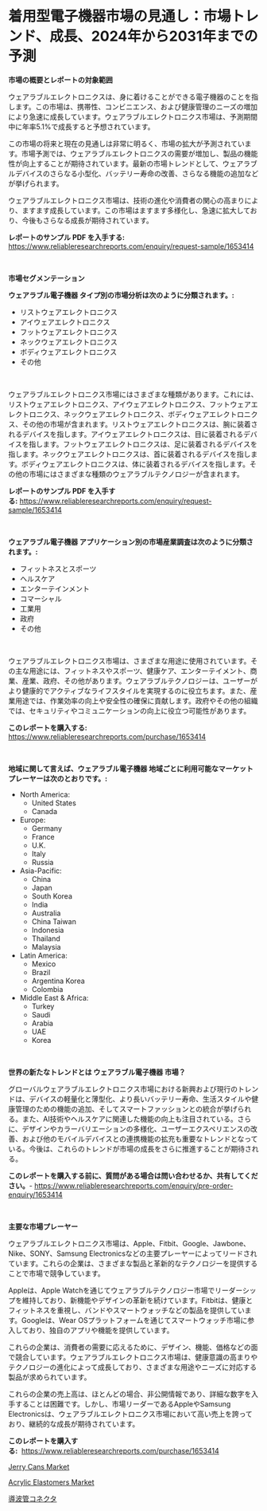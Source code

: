<p><h1>着用型電子機器市場の見通し：市場トレンド、成長、2024年から2031年までの予測</h1></p><p><strong>市場の概要とレポートの対象範囲</strong></p>
<p><p>ウェアラブルエレクトロニクスは、身に着けることができる電子機器のことを指します。この市場は、携帯性、コンビニエンス、および健康管理のニーズの増加により急速に成長しています。ウェアラブルエレクトロニクス市場は、予測期間中に年率5.1%で成長すると予想されています。</p><p>この市場の将来と現在の見通しは非常に明るく、市場の拡大が予測されています。市場予測では、ウェアラブルエレクトロニクスの需要が増加し、製品の機能性が向上することが期待されています。最新の市場トレンドとして、ウェアラブルデバイスのさらなる小型化、バッテリー寿命の改善、さらなる機能の追加などが挙げられます。</p><p>ウェアラブルエレクトロニクス市場は、技術の進化や消費者の関心の高まりにより、ますます成長しています。この市場はますます多様化し、急速に拡大しており、今後もさらなる成長が期待されています。</p></p>
<p><strong>レポートのサンプル PDF を入手する:</strong> <a href="https://www.reliableresearchreports.com/enquiry/request-sample/1653414">https://www.reliableresearchreports.com/enquiry/request-sample/1653414</a></p>
<p>&nbsp;</p>
<p><strong>市場セグメンテーション</strong></p>
<p><strong>ウェアラブル電子機器 タイプ別の市場分析は次のように分類されます。:</strong></p>
<p><ul><li>リストウェアエレクトロニクス</li><li>アイウェアエレクトロニクス</li><li>フットウェアエレクトロニクス</li><li>ネックウェアエレクトロニクス</li><li>ボディウェアエレクトロニクス</li><li>その他</li></ul></p>
<p>&nbsp;</p>
<p><p>ウェアラブルエレクトロニクス市場にはさまざまな種類があります。これには、リストウェアエレクトロニクス、アイウェアエレクトロニクス、フットウェアエレクトロニクス、ネックウェアエレクトロニクス、ボディウェアエレクトロニクス、その他の市場が含まれます。リストウェアエレクトロニクスは、腕に装着されるデバイスを指します。アイウェアエレクトロニクスは、目に装着されるデバイスを指します。フットウェアエレクトロニクスは、足に装着されるデバイスを指します。ネックウェアエレクトロニクスは、首に装着されるデバイスを指します。ボディウェアエレクトロニクスは、体に装着されるデバイスを指します。その他の市場にはさまざまな種類のウェアラブルテクノロジーが含まれます。</p></p>
<p><strong>レポートのサンプル PDF を入手する:</strong>&nbsp;<a href="https://www.reliableresearchreports.com/enquiry/request-sample/1653414">https://www.reliableresearchreports.com/enquiry/request-sample/1653414</a></p>
<p>&nbsp;</p>
<p><strong> ウェアラブル電子機器 アプリケーション別の市場産業調査は次のように分類されます。:</strong></p>
<p><ul><li>フィットネスとスポーツ</li><li>ヘルスケア</li><li>エンターテインメント</li><li>コマーシャル</li><li>工業用</li><li>政府</li><li>その他</li></ul></p>
<p>&nbsp;</p>
<p><p>ウェアラブルエレクトロニクス市場は、さまざまな用途に使用されています。その主な用途には、フィットネスやスポーツ、健康ケア、エンターテイメント、商業、産業、政府、その他があります。ウェアラブルテクノロジーは、ユーザーがより健康的でアクティブなライフスタイルを実現するのに役立ちます。また、産業用途では、作業効率の向上や安全性の確保に貢献します。政府やその他の組織では、セキュリティやコミュニケーションの向上に役立つ可能性があります。</p></p>
<p><strong>このレポートを購入する:</strong>&nbsp; <a href="https://www.reliableresearchreports.com/purchase/1653414">https://www.reliableresearchreports.com/purchase/1653414</a></p>
<p>&nbsp;</p>
<p><strong>地域に関して言えば、ウェアラブル電子機器 地域ごとに利用可能なマーケットプレーヤーは次のとおりです。:</strong></p>
<p><ul>
    <li>
        North America:
        <ul>
            <li>United States</li>
            <li>Canada</li>
        </ul>
    </li>
    <li>
        Europe:
        <ul>
            <li>Germany</li>
            <li>France</li>
            <li>U.K.</li>
            <li>Italy</li>
            <li>Russia</li>
        </ul>
    </li>
    <li>
        Asia-Pacific:
        <ul>
            <li>China</li>
            <li>Japan</li>
            <li>South Korea</li>
            <li>India</li>
            <li>Australia</li>
            <li>China Taiwan</li>
            <li>Indonesia</li>
            <li>Thailand</li>
            <li>Malaysia</li>
        </ul>
    </li>
    <li>
        Latin America:
        <ul>
            <li>Mexico</li>
            <li>Brazil</li>
            <li>Argentina Korea</li>
            <li>Colombia</li>
        </ul>
    </li>
    <li>
        Middle East & Africa:
        <ul>
            <li>Turkey</li>
            <li>Saudi</li>
            <li>Arabia</li>
            <li>UAE</li>
            <li>Korea</li>
        </ul>
    </li>
    </ul></p>
<p>&nbsp;</p>
<p><strong>世界の新たなトレンドとは ウェアラブル電子機器 市場？</strong></p>
<p><p>グローバルウェアラブルエレクトロニクス市場における新興および現行のトレンドは、デバイスの軽量化と薄型化、より長いバッテリー寿命、生活スタイルや健康管理のための機能の追加、そしてスマートファッションとの統合が挙げられる。また、AI技術やヘルスケアに関連した機能の向上も注目されている。さらに、デザインやカラーバリエーションの多様化、ユーザーエクスペリエンスの改善、および他のモバイルデバイスとの連携機能の拡充も重要なトレンドとなっている。今後は、これらのトレンドが市場の成長をさらに推進することが期待される。</p></p>
<p><strong>このレポートを購入する前に、質問がある場合は問い合わせるか、共有してください。</strong>- <a href="https://www.reliableresearchreports.com/enquiry/pre-order-enquiry/1653414">https://www.reliableresearchreports.com/enquiry/pre-order-enquiry/1653414</a></p>
<p>&nbsp;</p>
<p><strong>主要な市場プレーヤー</strong></p>
<p><p>ウェアラブルエレクトロニクス市場は、Apple、Fitbit、Google、Jawbone、Nike、SONY、Samsung Electronicsなどの主要プレーヤーによってリードされています。これらの企業は、さまざまな製品と革新的なテクノロジーを提供することで市場で競争しています。</p><p>Appleは、Apple Watchを通じてウェアラブルテクノロジー市場でリーダーシップを維持しており、新機能やデザインの革新を続けています。Fitbitは、健康とフィットネスを重視し、バンドやスマートウォッチなどの製品を提供しています。Googleは、Wear OSプラットフォームを通じてスマートウォッチ市場に参入しており、独自のアプリや機能を提供しています。</p><p>これらの企業は、消費者の需要に応えるために、デザイン、機能、価格などの面で競合しています。ウェアラブルエレクトロニクス市場は、健康意識の高まりやテクノロジーの進化によって成長しており、さまざまな用途やニーズに対応する製品が求められています。</p><p>これらの企業の売上高は、ほとんどの場合、非公開情報であり、詳細な数字を入手することは困難です。しかし、市場リーダーであるAppleやSamsung Electronicsは、ウェアラブルエレクトロニクス市場において高い売上を誇っており、継続的な成長が期待されています。</p></p>
<p><strong>このレポートを購入する:</strong>&nbsp;&nbsp;<a href="https://www.reliableresearchreports.com/purchase/1653414">https://www.reliableresearchreports.com/purchase/1653414</a></p>
<p><p><a href="https://woozy-pyroraptor-a1f.notion.site/Jerry-Cans-Market-Size-Growing-and-Forecasted-for-period-from-2024-2031-and-provides-complete-mark-3ddf44cd3dce418689ca63eb35cd74e9">Jerry Cans Market</a></p><p><a href="https://rainy-horn-d69.notion.site/Acrylic-Elastomers-Market-Size-and-Examines-its-Market-Scope-with-a-Primary-Focus-on-Growth-Opport-1d44d9433ba648738b32191baeee0cfb">Acrylic Elastomers Market</a></p><p><a href="https://github.com/zoetazuur/Market-Research-Report-List-1/blob/main/951409310819.md">導波管コネクタ</a></p></p>